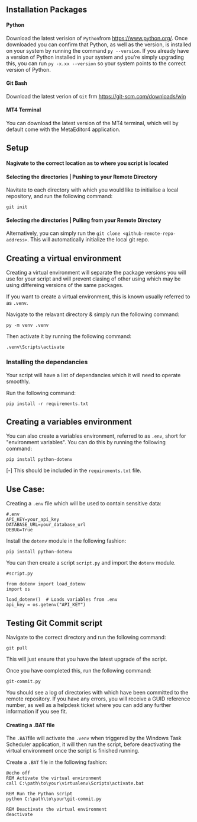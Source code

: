 ## Installation Packages

#### Python
Download the latest verision of `Python`from https://www.python.org/.
Once downloaded you can confirm that Python, as well as the version, is installed on your system by running the command `py --version`. If you already have a version of Python installed in your system and you're simply upgrading this, you can run `py -x.xx --version` so your system points to the correct version of Python.

#### Git Bash
Download the latest verion of `Git` frm https://git-scm.com/downloads/win

#### MT4 Terminal
You can download the latest version of the MT4 terminal, which will by default come with the MetaEditor4 application.

## Setup

#### Nagivate to the correct location as to where you script is located

#### Selecting the directories | Pushing to your Remote Directory
Navitate to each directory with which you would like to initialise a local repository, and run the following command:
```
git init
```
#### Selecting rhe directories | Pulling from your Remote Directory
Alternatively, you can simply run the `git clone <github-remote-repo-address>`. This will automatically initialize the local git repo. 

## Creating a virtual environment
Creating a virtual environment will separate the package versions you will use for your script and will prevent clasing of other using which may be using differeing versions of the same packages.

If you want to create a virtual environment, this is known usually referred to as `.venv`. 

Navigate to the relavant directory & simply run the following command:
```
py -m venv .venv
```
Then activate it by running the following command: 
```
.venv\Scripts\activate
```
### Installing the dependancies
Your script will have a list of dependancies which it will need to operate smoothly. 

Run the following command:
```
pip install -r requirements.txt
```
## Creating a variables environment
You can also create a variables environment, referred to as `.env`, short for "environment variables". You can do this by running the following command:
```
pip install python-dotenv
```
[-] This should be included in the `requirements.txt` file.

## Use Case:
Creating a `.env` file which will be used to contain sensitive data:
```
#.env
API_KEY=your_api_key
DATABASE_URL=your_database_url
DEBUG=True
```
Install the `dotenv` module in the following fashion:
```
pip install python-dotenv
```
You can then create a script `script.py` and import the `dotenv` module.
```
#script.py

from dotenv import load_dotenv
import os

load_dotenv()  # Loads variables from .env
api_key = os.getenv("API_KEY")
```
## Testing Git Commit script

Navigate to the correct directory and run the following command:
```
git pull
```
This will just ensure that you have the latest upgrade of the script. 

Once you have completed this, run the following command:
```
git-commit.py
```
You should see a log of directories with which have been committed to the remote repository. If you have any errors, you will receive a GUID reference number, as well as a helpdesk ticket where you can add any further information if you see fit.

#### Creating a .BAT file
The `.BAT`file will activate the `.venv` when triggered by the Windows Task Scheduler application, it will then run the script, before deactivating the virtual environment once the script is finished running.

Create a `.BAT` file in the following fashion:
```
@echo off
REM Activate the virtual environment
call C:\path\to\your\virtualenv\Scripts\activate.bat

REM Run the Python script
python C:\path\to\your\git-commit.py

REM Deactivate the virtual environment
deactivate
```

